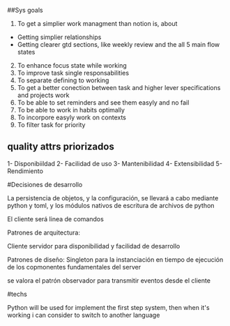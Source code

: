 ##Sys goals

1. To get a simplier work managment than notion is, about
  - Getting simplier relationships
  - Getting clearer gtd sections, like weekly review and the all 5 main flow states
2. To enhance focus state while working
3. To improve task single responsabilities
4. To separate defining to working
5. To get a better conection between task and higher lever specifications and projects work
6. To be able to set reminders and see them easyly and no fail
7. To be able to work in habits optimally
8. To incorpore easyly work on contexts
9. To filter task for priority

## quality attrs priorizados


1- Disponibiildad
2- Facilidad de uso
3- Mantenibilidad
4- Extensibilidad
5- Rendimiento

#Decisiones de desarrollo

La persistencia de objetos, y la configuración, se llevará a cabo mediante python y toml, y los módulos nativos de escritura de archivos de python

El cliente será linea de comandos

Patrones de arquitectura: 

Cliente servidor para disponibilidad y facilidad de desarrollo

Patrones de diseño: Singleton para la instanciación en tiempo de ejecución de los copmonentes fundamentales del server

se valora el patrón observador para transmitir eventos desde el cliente

#techs

Python will be used for implement the first step system, then when it's working i can consider to switch to another language


